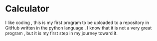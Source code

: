 # Calculator

I like coding , this is my first program to be uploaded to a repository in GitHub written in the python language . I know that it is not a very great program , but it is my first step in my journey toward it.


